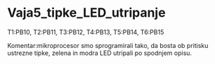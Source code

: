 # Vaja5_tipke_LED_utripanje
T1:PB10, 
T2:PB11, 
T3:PB12, 
T4:PB13, 
T5:PB14, 
T6:PB15

Komentar:mikroprocesor smo sprogramirali tako, da bosta ob pritisku ustrezne tipke, zelena in modra LED utripali po spodnjem opisu.

